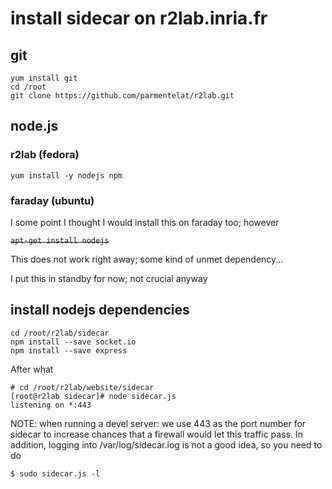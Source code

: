 # install sidecar on r2lab.inria.fr

## git

    yum install git
    cd /root
    git clone https://github.com/parmentelat/r2lab.git
    
## node.js

### r2lab (fedora)
    yum install -y nodejs npm
    
### faraday (ubuntu)

I some point I thought I would install this on faraday too; however

~~`apt-get install nodejs`~~
    
This does not work right away; some kind of unmet dependency...

I put this in standby for now; not crucial anyway

## install nodejs dependencies
 
    cd /root/r2lab/sidecar
    npm install --save socket.io
    npm install --save express
    
After what
     
    # cd /root/r2lab/website/sidecar
    [root@r2lab sidecar]# node sidecar.js
    listening on *:443	
    
NOTE: when running a devel server: we use 443 as the port number for sidecar to increase chances that a firewall would let this traffic pass. In addition, logging into /var/log/sidecar.log is not a good idea, so you need to do

    $ sudo sidecar.js -l
